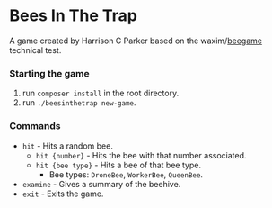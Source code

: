 # Bees In The Trap
A game created by Harrison C Parker based on the 
waxim/[beegame](https://github.com/waxim/beegame/blob/master/BeeGame.md) 
technical test.

### Starting the game
1. run `composer install` in the root directory.
2. run `./beesinthetrap new-game`.

### Commands
- `hit` - Hits a random bee.
  - `hit {number}` - Hits the bee with that number associated.
  - `hit {bee type}` - Hits a bee of that bee type.
    - Bee types: `DroneBee`, `WorkerBee`, `QueenBee`.
- `examine` - Gives a summary of the beehive.
- `exit` - Exits the game.